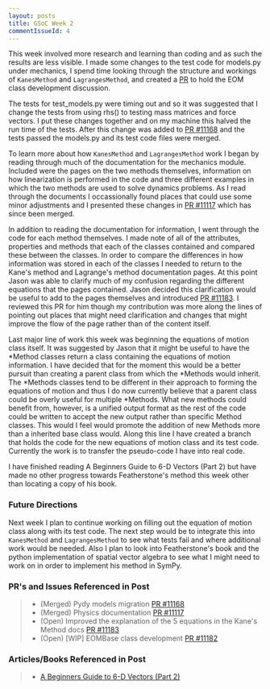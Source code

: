 ```yaml
---
layout: posts
title: GSoC Week 2
commentIssueId: 4
---
```


This week involved more research and learning than coding and as such the
results are less visible. I made some changes to the test code for models.py
under mechanics, I spend time looking through the structure and workings of
`KanesMethod` and `LagrangesMethod`, and created a
[PR](https://github.com/sympy/sympy/pull/11182) to hold the EOM class
development discussion.

The tests for test_models.py were timing out and so it was suggested that I
change the tests from using rhs() to testing mass matrices and force vectors. I
put these changes together and on my machine this halved the run time of the
tests. After this change was added to [PR
#11168](https://github.com/sympy/sympy/pull/11168) and the tests passed the
models.py and its test code files were merged.

To learn more about how `KanesMethod` and `LagrangesMethod` work I began by
reading through much of the documentation for the mechanics module. Included
were the pages on the two methods themselves, information on how linearization
is performed in the code and three different examples in which the two methods
are used to solve dynamics problems. As I read through the documents I
occassionally found places that could use some minor adjustments and I presented
these changes in [PR #11117](https://github.com/sympy/sympy/pull/11117) which
has since been merged.

In addition to reading the documentation for information, I went through the
code for each method themselves. I made note of all of the attributes,
properties and methods that each of the classes contained and compared these
between the classes. In order to compare the differences in how information was
stored in each of the classes I needed to return to the Kane's method and
Lagrange's method documentation pages. At this point Jason was able to clarify
much of my confusion regarding the different equations that the pages
contained. Jason decided this clarification would be useful to add to the pages
themselves and introduced [PR
#11183](https://github.com/sympy/sympy/pull/11183). I reviewed this PR for him
though my contribution was more along the lines of pointing out places that
might need clarification and changes that might improve the flow of the page
rather than of the content itself.

Last major line of work this week was beginning the equations of motion class
itself. It was suggested by Jason that it might be useful to have the *Method
classes return a class containing the equations of motion information. I have
decided that for the moment this would be a better pursuit than creating a
parent class from which the *Methods would inherit. The *Methods classes tend to
be different in their approach to forming the equations of motion and thus I do
now currently believe that a parent class could be overly useful for multiple
*Methods. What new methods could benefit from, however, is a unified output
format as the rest of the code could be written to accept the new output rather
than specific Method classes. This would I feel would promote the addition of
new Methods more than a inherited base class would. Along this line I have
created a branch that holds the code for the new equations of motion class and
its test code. Currently the work is to transfer the pseudo-code I have into
real code.

I have finished reading A Beginners Guide to 6-D Vectors (Part 2) but have made
no other progress towards Featherstone's method this week other than locating a
copy of his book.

### Future Directions

Next week I plan to continue working on filling out the equation of motion
class along with its test code. The next step would be to integrate this into
`KanesMethod` and `LagrangesMethod` to see what tests fail and where additional
work would be needed. Also I plan to look into Featherstone's book and the
python implementation of spatial vector algebra to see what I might need to
work on in order to implement his method in SymPy.

### PR's and Issues Referenced in Post

> - (Merged) Pydy models migration [PR
    #11168](https://github.com/sympy/sympy/pull/11168)
> - (Merged) Physics documentation [PR
    #11117](https://github.com/sympy/sympy/pull/11117)
> - (Open) Improved the explanation of the 5 equations in the Kane's Method
    docs [PR #11183](https://github.com/sympy/sympy/pull/11183)
> - (Open) [WIP] EOMBase class development [PR
    #11182](https://github.com/sympy/sympy/pull/11182)


### Articles/Books Referenced in Post

> - [A Beginners Guide to 6-D Vectors (Part
     2)](http://ieeexplore.ieee.org/stamp/stamp.jsp?tp=&arnumber=5663690)
